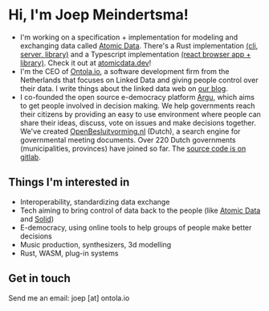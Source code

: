 # Hi, I'm Joep Meindertsma!

- I'm working on a specification + implementation for modeling and exchanging data called [Atomic Data](https://docs.atomicdata.dev). There's a Rust implementation [(cli, server, library)](https://github.com/joepio/atomic) and a Typescript implementation [(react browser app + library)](https://github.com/joepio/atomic-data-browser). Check it out at [atomicdata.dev](https://atomicdata.dev/)!
- I'm the CEO of [Ontola.io](https://ontola.io), a software development firm from the Netherlands that focuses on Linked Data and giving people control over their data. I write things about the linked data web on [our blog](https://ontola.io/blog).
- I co-founded the open source e-democracy platform [Argu](https://argu.co), which aims to get people involved in decision making. We help governments reach their citizens by providing an easy to use environment where people can share their ideas, discuss, vote on issues and make decisions together. We've created [OpenBesluitvorming.nl](openbesluitvorming.nl/) (Dutch), a search engine for governmental meeting documents. Over 220 Dutch governments (municipalities, provinces) have joined so far. The [source code is on gitlab](https://gitlab.com/ontola/argu/).

## Things I'm interested in

- Interoperability, standardizing data exchange
- Tech aiming to bring control of data back to the people (like [Atomic Data](https://atomicdata.dev/) and [Solid](https://solidproject.org/))
- E-democracy, using online tools to help groups of people make better decisions
- Music production, synthesizers, 3d modelling
- Rust, WASM, plug-in systems

## Get in touch

Send me an email: joep [at] ontola.io 
